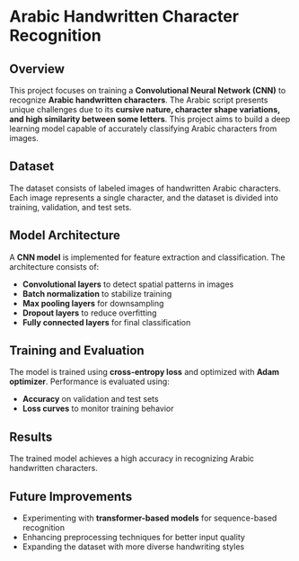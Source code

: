 # Arabic Handwritten Character Recognition  

## Overview  
This project focuses on training a **Convolutional Neural Network (CNN)** to recognize **Arabic handwritten characters**. The Arabic script presents unique challenges due to its **cursive nature, character shape variations, and high similarity between some letters**. This project aims to build a deep learning model capable of accurately classifying Arabic characters from images.  

## Dataset  
The dataset consists of labeled images of handwritten Arabic characters. Each image represents a single character, and the dataset is divided into training, validation, and test sets.

## Model Architecture  
A **CNN model** is implemented for feature extraction and classification. The architecture consists of:  
- **Convolutional layers** to detect spatial patterns in images  
- **Batch normalization** to stabilize training  
- **Max pooling layers** for downsampling  
- **Dropout layers** to reduce overfitting  
- **Fully connected layers** for final classification  

## Training and Evaluation  
The model is trained using **cross-entropy loss** and optimized with **Adam optimizer**. Performance is evaluated using:  
- **Accuracy** on validation and test sets  
- **Loss curves** to monitor training behavior  

## Results  
The trained model achieves a high accuracy in recognizing Arabic handwritten characters.

## Future Improvements  
- Experimenting with **transformer-based models** for sequence-based recognition  
- Enhancing preprocessing techniques for better input quality  
- Expanding the dataset with more diverse handwriting styles  
